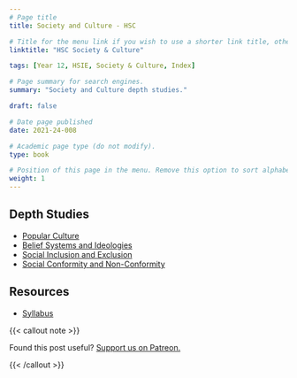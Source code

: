 ```yaml
---
# Page title
title: Society and Culture - HSC

# Title for the menu link if you wish to use a shorter link title, otherwise remove this option.
linktitle: "HSC Society & Culture"

tags: [Year 12, HSIE, Society & Culture, Index]

# Page summary for search engines.
summary: "Society and Culture depth studies."

draft: false

# Date page published
date: 2021-24-008

# Academic page type (do not modify).
type: book

# Position of this page in the menu. Remove this option to sort alphabetically.
weight: 1
---
```


## Depth Studies

- [Popular Culture](popular-culture/)
- [Belief Systems and Ideologies](belief-systems-ideologies/)
- [Social Inclusion and Exclusion](social-inclusion-exclusion/)
- [Social Conformity and Non-Conformity](social-conformity-and-non-conformity/)

## Resources

- [Syllabus](syllabus/)

{{< callout note >}}

Found this post useful? [Support us on Patreon.](https://patreon.com/hscone/)

{{< /callout >}}